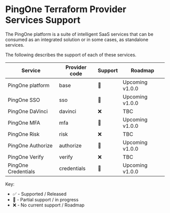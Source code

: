 # PingOne Terraform Provider Services Support

The PingOne platform is a suite of intelligent SaaS services that can be consumed as an integrated solution or in some cases, as standalone services.

The following describes the support of each of these services.

| Service             | Provider code | Support | Roadmap |
| ------------------- | ------------- | ------- | ------- |
| PingOne platform    | base          |    :large_orange_diamond:     | Upcoming v1.0.0 |
| PingOne SSO         | sso           |    :large_orange_diamond:     | Upcoming v1.0.0 |
| PingOne DaVinci     | davinci       |    :x:     |  TBC  |
| PingOne MFA         | mfa           |    :large_orange_diamond:     | Upcoming v1.0.0 |
| PingOne Risk        | risk          |    :x:     |  TBC  |
| PingOne Authorize   | authorize     |    :large_orange_diamond:     | Upcoming v1.0.0 |
| PingOne Verify      | verify        |    :x:     |  TBC  |
| PingOne Credentials | credentials   |    :large_orange_diamond:     | Upcoming v1.0.0 |

Key:
* :white_check_mark: - Supported / Released
* :large_orange_diamond: - Partial support / in progress
* :x: - No current support / Roadmap